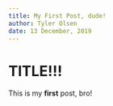 ```yaml
---
title: My First Post, dude!
author: Tyler Olsen
date: 13 December, 2019
---
```


# TITLE!!!
This is my **first** post, bro!